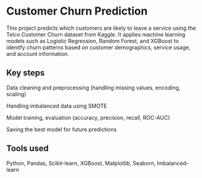# Customer Churn Prediction
This project predicts which customers are likely to leave a service using the Telco Customer Churn dataset from Kaggle.
It applies machine learning models such as Logistic Regression, Random Forest, and XGBoost to identify churn patterns based on customer demographics, service usage, and account information.

## Key steps
Data cleaning and preprocessing (handling missing values, encoding, scaling)

Handling imbalanced data using SMOTE

Model training, evaluation (accuracy, precision, recall, ROC-AUC)

Saving the best model for future predictions

## Tools used
Python, Pandas, Scikit-learn, XGBoost, Matplotlib, Seaborn, Imbalanced-learn
